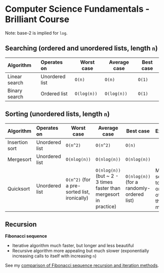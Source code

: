 # Computer Science Fundamentals - Brilliant Course

Note: base-2 is implied for `log`.

## Searching (ordered and unordered lists, length `n`)

| Algorithm | Operates on | Worst case | Average case | Best case |
| :-------- | :---------- | ---------- | ------------ | --------- |
| Linear search | Unordered list | `O(n)` | `O(n)` | `O(1)` |
| Binary search | Ordered list | `O(log(n))` | `O(log(n))` | `O(1)` |

## Sorting (unordered lists, length `n`)

| Algorithm | Operates on | Worst case | Average case | Best case | Extra info |
| :-------- | :---------- | ---------- | ------------ | --------- | :--------- |
| Insertion sort | Unordered list | `O(n^2)` | `O(n^2)` | `O(n)` |
| Mergesort | Unordered list | `O(nlog(n))` | `O(nlog(n))` | `O(nlog(n))` |
| Quicksort | Unordered list | `O(n^2)` (for a pre-sorted list, ironically) | `O(nlog(n))` (but ~ 2 - 3 times faster than mergesort in practice) | `O(nlog(n))` (for a randomly-ordered list) | More sensitive to initial ordering of list than mergesort |

## Recursion
**Fibonacci sequence**
* Iterative algorithm much faster, but longer and less beautiful
* Recursive algorithm more appealing but much slower (exponentially increasing calls to itself with increasing `n`)

See my [comparison of Fibonacci sequence recursion and iteration methods](/computer_science_fundamentals/recursion/comparison_of_fibonacci_sequence_recursion_and_iteration_methods.ipynb).
